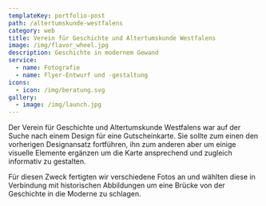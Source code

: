```yaml
---
templateKey: portfolio-post
path: /altertumskunde-westfalens
category: web
title: Verein für Geschichte und Altertumskunde Westfalens
image: /img/flavor_wheel.jpg
description: Geschichte in modernem Gewand
service:
  - name: Fotografie
  - name: Flyer-Entwurf und -gestaltung
icons:
  - icon: /img/beratung.svg
gallery:
  - image: /img/launch.jpg
---
```

Der Verein für Geschichte und Altertumskunde Westfalens war auf der Suche nach einem Design für eine Gutscheinkarte. Sie sollte zum einen den vorherigen Designansatz fortführen, ihn zum anderen aber um einige visuelle Elemente ergänzen um die Karte ansprechend und zugleich informativ zu gestalten. 

Für diesen Zweck fertigten wir verschiedene Fotos an und wählten diese in Verbindung mit historischen Abbildungen um eine Brücke von der Geschichte in die Moderne zu schlagen.
